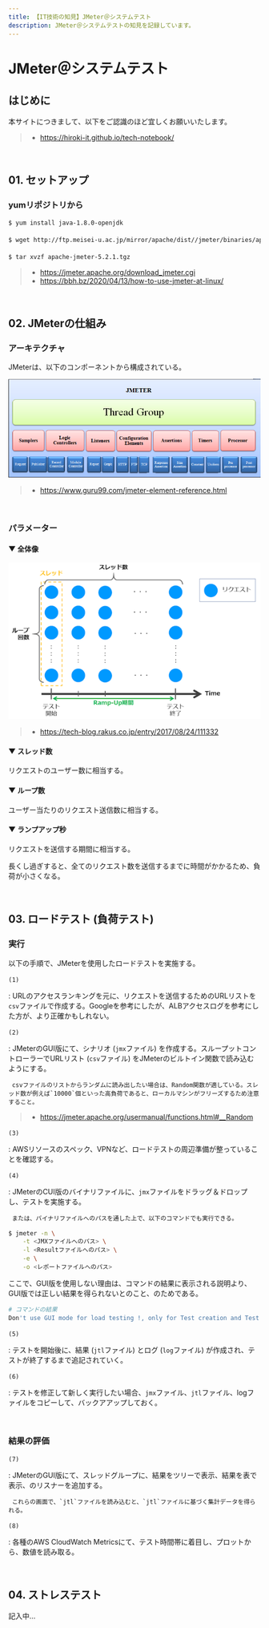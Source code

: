 ```yaml
---
title: 【IT技術の知見】JMeter＠システムテスト
description: JMeter＠システムテストの知見を記録しています。
---
```


# JMeter＠システムテスト

## はじめに

本サイトにつきまして、以下をご認識のほど宜しくお願いいたします。

> - https://hiroki-it.github.io/tech-notebook/

<br>

## 01. セットアップ

### yumリポジトリから

```bash
$ yum install java-1.8.0-openjdk

$ wget http://ftp.meisei-u.ac.jp/mirror/apache/dist//jmeter/binaries/apache-jmeter-5.2.1.tgz

$ tar xvzf apache-jmeter-5.2.1.tgz
```

> - https://jmeter.apache.org/download_jmeter.cgi
> - https://bbh.bz/2020/04/13/how-to-use-jmeter-at-linux/

<br>

## 02. JMeterの仕組み

### アーキテクチャ

JMeterは、以下のコンポーネントから構成されている。

![jmeter_architecuture](https://raw.githubusercontent.com/hiroki-it/tech-notebook-images/master/images/jmeter_architecuture.png)

> - https://www.guru99.com/jmeter-element-reference.html

<br>

### パラメーター

#### ▼ 全体像

![stress-test_parameter](https://raw.githubusercontent.com/hiroki-it/tech-notebook-images/master/images/stress-test_parameter.png)

> - https://tech-blog.rakus.co.jp/entry/2017/08/24/111332

#### ▼ スレッド数

リクエストのユーザー数に相当する。

#### ▼ ループ数

ユーザー当たりのリクエスト送信数に相当する。

#### ▼ ランプアップ秒

リクエストを送信する期間に相当する。

長くし過ぎすると、全てのリクエスト数を送信するまでに時間がかかるため、負荷が小さくなる。

<br>

## 03. ロードテスト (負荷テスト)

### 実行

以下の手順で、JMeterを使用したロードテストを実施する。

`(1)`

: URLのアクセスランキングを元に、リクエストを送信するためのURLリストを`csv`ファイルで作成する。Googleを参考にしたが、ALBアクセスログを参考にした方が、より正確かもしれない。

`(2)`

: JMeterのGUI版にて、シナリオ (`jmx`ファイル) を作成する。スループットコントローラーでURLリスト (`csv`ファイル) をJMeterのビルトイン関数で読み込むようにする。

     csvファイルのリストからランダムに読み出したい場合は、Random関数が適している。スレッド数が例えば`10000`個といった高負荷であると、ローカルマシンがフリーズするため注意すること。

> - https://jmeter.apache.org/usermanual/functions.html#__Random

`(3)`

: AWSリソースのスペック、VPNなど、ロードテストの周辺準備が整っていることを確認する。

`(4)`

: JMeterのCUI版のバイナリファイルに、`jmx`ファイルをドラッグ＆ドロップし、テストを実施する。

     または、バイナリファイルへのパスを通した上で、以下のコマンドでも実行できる。

```bash
$ jmeter -n \
    -t <JMXファイルへのパス> \
    -l <Resultファイルへのパス> \
    -e \
    -o <レポートファイルへのパス>
```

ここで、GUI版を使用しない理由は、コマンドの結果に表示される説明より、GUI版では正しい結果を得られないとのこと、のためである。

```bash
# コマンドの結果
Don't use GUI mode for load testing !, only for Test creation and Test debugging.For load testing, use CLI Mode (was NON GUI):
```

`(5)`

: テストを開始後に、結果 (`jtl`ファイル) とログ (`log`ファイル) が作成され、テストが終了するまで追記されていく。

`(6)`

: テストを修正して新しく実行したい場合、`jmx`ファイル、`jtl`ファイル、logファイルをコピーして、バックアアップしておく。

<br>

### 結果の評価

`(7)`

: JMeterのGUI版にて、スレッドグループに、結果をツリーで表示、結果を表で表示、のリスナーを追加する。

     これらの画面で、`jtl`ファイルを読み込むと、`jtl`ファイルに基づく集計データを得られる。

`(8)`

: 各種のAWS CloudWatch Metricsにて、テスト時間帯に着目し、プロットから、数値を読み取る。

<br>

## 04. ストレステスト

記入中...

<br>
